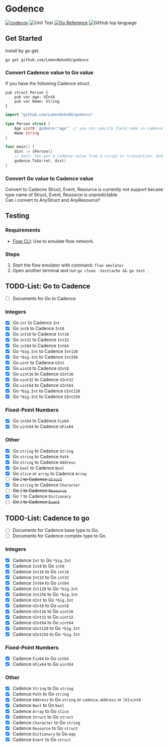 # Godence
[![codecov](https://codecov.io/gh/LemonNekoGH/godence/branch/main/graph/badge.svg?token=KT1RNHTIQZ)](https://codecov.io/gh/LemonNekoGH/godence)
![Unit Test](https://github.com/LemonNekoGH/godence/actions/workflows/main_unittest.yaml/badge.svg)
[![Go Reference](https://pkg.go.dev/badge/github.com/LemonNekoGH/godence.svg)](https://pkg.go.dev/github.com/LemonNekoGH/godence)
![GitHub top language](https://img.shields.io/github/languages/top/LemonNekoGH/godence)

## Get Started
install by go get.
```
go get github.com/LemonNekoGH/godence
```
### Convert Cadence value to Go value
If you have the following Cadence struct.
```cadence
pub struct Person {
    pub var age: UInt8
    pub var Name: String
}
```
```go
import "github.com/LemonNekoGH/godence"

type Person struct {
    Age uint8 `godence:"age"` // you can specify field name in cadence by tag.
    Name string
}

func main() {
    dist := &Person{}
    // Omit: You got a Cadence value from a script or transaction. And return value named 'ret'.
    godence.ToGo(ret, dist)
}
```
### Convert Go value to Cadence value
Convert to Cadecne Struct, Event, Resource is currently not support becase type name of Struct, Event, Resource is unpredictable.  
Can i convert to AnyStruct and AnyResource?
## Testing
### Requirements
- [Flow CLI](https://docs.onflow.org/flow-cli/): Use to emulate flow network.

### Steps
1. Start the flow emulator with command: `flow emulator`
2. Open another terminal and run `go clean -testcache && go test .`

## TODO-List: Go to Cadence
- [ ] Documents for Go to Cadence
### Integers
- [x] Go `int` to Cadence `Int`
- [x] Go `int8` to Cadence `Int8`
- [x] Go `int16` to Cadence `Int16`
- [x] Go `int32` to Cadence `Int32`
- [x] Go `int64` to Cadence `Int64`
- [x] Go `*big.Int` to Cadence `Int128`
- [x] Go `*big.Int` to Cadence `Int256`
- [x] Go `uint` to Cadence `UInt`
- [x] Go `uint8` to Cadence `UInt8`
- [x] Go `uint16` to Cadence `UInt16`
- [x] Go `uint32` to Cadence `UInt32`
- [x] Go `uint64` to Cadence `UInt64`
- [x] Go `*big.Int` to Cadence `UInt128`
- [x] Go `*big.Int` to Cadence `UInt256`
### Fixed-Point Numbers
- [x] Go `int64` to Cadence `Fix64`
- [x] Go `uint64` to Cadence `UFix64`
### Other
- [x] Go `string` to Cadence `String`
- [x] Go `string` to Cadence `Path`
- [x] Go `string` to Cadence `Address`
- [x] Go `bool` to Cadence `Bool`
- [x] Go `slice` or `array` to Cadence `Array`  
- [ ] ~~Go `?` to Cadence `Struct`~~
- [x] Go `string` to Cadence `Character`
- [ ] ~~Go `?` to Cadence `Resource`~~
- [x] Go `?` to Cadence `Dictionary`
- [ ] ~~Go `?` to Cadence `Event`~~

## TODO-List: Cadence to go
- [ ] Documents for Cadence base type to Go.
- [ ] Documents for Cadence complex type to Go.
### Integers
- [x] Cadence `Int` to Go `*big.Int`
- [x] Cadence `Int8` to Go `int8`
- [x] Cadence `Int16` to Go `int16`
- [x] Cadence `Int32` to Go `int32`
- [x] Cadence `Int64` to Go `int64`
- [x] Cadence `Int128` to Go `*big.Int`
- [x] Cadence `Int256` to Go `*big.Int`
- [x] Cadence `UInt` to Go `*big.Int`
- [x] Cadence `UInt8` to Go `uint8`
- [x] Cadence `UInt16` to Go `uint16`
- [x] Cadence `UInt32` to Go `uint32`
- [x] Cadence `UInt64` to Go `uint64`
- [x] Cadence `UInt128` to Go `*big.Int`
- [x] Cadence `UInt256` to Go `*big.Int`
### Fixed-Point Numbers
- [x] Cadence `Fix64` to Go `int64`
- [x] Cadence `UFix64` to Go `uint64`
### Other
- [x] Cadence `String` to Go `string`
- [x] Cadence `Path` to Go `string`
- [x] Cadence `Address` to Go `string` or `cadence.Address` or `[8]uint8`
- [x] Cadence `Bool` to Go `bool`
- [x] Cadence `Array` to Go `slice`
- [x] Cadence `Struct` to Go `struct`
- [x] Cadence `Character` to Go `string`
- [x] Cadence `Resource` to Go `struct`
- [x] Cadence `Dictionary` to Go `map`
- [x] Cadence `Event` to Go `struct`